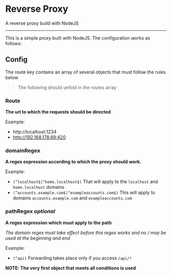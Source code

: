# Reverse Proxy
A reverse proxy build with NodeJS
***
This is a simple proxy built with NodeJS. The configuration works as follows:

## Config
The route key contains an array of several objects that must follow the rules below
> The following should unfold in the routes array

### Route
**The url to which the requests should be directed**

Example:
 - http://localhost:1234
 - http://192.168.178.69:420

### domainRegex
**A regex expression according to which the proxy should work.**

Example:
 - `(^localhost$|^home.localhost$)` That will apply to the `localhost` and `home.localhost` domains
 - `(^accounts.example.com$|^exampleaccounts.com$)` This will apply to domains `accounts.example.com` and `exampleaccounts.com`
 
### pathRegex *optional*
**A regex expression which must apply to the path**

*The domain regex must take effect before this regex works and no / may be used at the beginning and end*

Example:
 - `(^api)` Forwarding takes place only if you access `/api/*`

**NOTE: The very first object that meets all conditions is used**